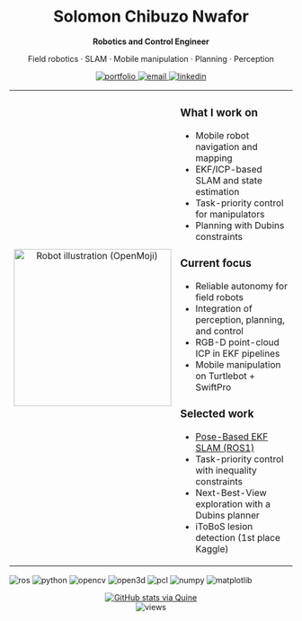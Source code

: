 <!-- ===== Hero / Header ===== -->
<div align="center">

<h1>Solomon Chibuzo Nwafor</h1>

<p><strong>Robotics and Control Engineer</strong></p>
<p>Field robotics · SLAM · Mobile manipulation · Planning · Perception</p>

<!-- Action buttons (kept minimal; contact already in sidebar bio) -->
<p>
  <a href="https://nwaforsolomon.netlify.app" target="_blank">
    <img src="https://img.shields.io/badge/Portfolio-000000?logo=vercel&logoColor=white" alt="portfolio">
  </a>
  <a href="mailto:solomon.nwafor@unn.edu.ng">
    <img src="https://img.shields.io/badge/Email-1d72b8?logo=gmail&logoColor=white" alt="email">
  </a>
  <a href="https://www.linkedin.com/in/solomon-chibuzo-nwafor" target="_blank">
    <img src="https://img.shields.io/badge/LinkedIn-0a66c2?logo=linkedin&logoColor=white" alt="linkedin">
  </a>
</p>

</div>

<!-- ===== At-a-glance cards ===== -->
<table width="100%">
  <tr>
    <td valign="middle" width="42%" align="center">
      <img src="https://raw.githubusercontent.com/hfg-gmuend/openmoji/master/color/svg/1F916.svg" alt="Robot illustration (OpenMoji)" width="280" loading="lazy">
    </td>
    <td valign="top" width="58%">
      <div align="left">
        <h3>What I work on</h3>
        <ul>
          <li>Mobile robot navigation and mapping</li>
          <li>EKF/ICP-based SLAM and state estimation</li>
          <li>Task-priority control for manipulators</li>
          <li>Planning with Dubins constraints</li>
        </ul>
        <h3>Current focus</h3>
        <ul>
          <li>Reliable autonomy for field robots</li>
          <li>Integration of perception, planning, and control</li>
          <li>RGB-D point-cloud ICP in EKF pipelines</li>
          <li>Mobile manipulation on Turtlebot + SwiftPro</li>
        </ul>
        <h3>Selected work</h3>
        <ul>
          <li><a href="https://github.com/solonso" target="_blank">Pose-Based EKF SLAM (ROS1)</a></li>
          <li>Task-priority control with inequality constraints</li>
          <li>Next-Best-View exploration with a Dubins planner</li>
          <li>iToBoS lesion detection (1st place Kaggle)</li>
        </ul>
      </div>
    </td>
  </tr>
</table>

<!-- ===== Tech tags (compact, dark-mode friendly) ===== -->
<p>
  <img src="https://img.shields.io/badge/ROS-22314E?logo=ros&logoColor=white" alt="ros">
  <img src="https://img.shields.io/badge/Python-3776ab?logo=python&logoColor=white" alt="python">
  <img src="https://img.shields.io/badge/OpenCV-5C3EE8?logo=opencv&logoColor=white" alt="opencv">
  <img src="https://img.shields.io/badge/Open3D-111111" alt="open3d">
  <img src="https://img.shields.io/badge/PCL-111111" alt="pcl">
  <img src="https://img.shields.io/badge/NumPy-013243?logo=numpy&logoColor=white" alt="numpy">
  <img src="https://img.shields.io/badge/Matplotlib-0C5A5A?logo=matplotlib&logoColor=white" alt="matplotlib">
</p>

<!-- ===== Optional stats row (kept subtle) ===== -->
<p align="center">
  <a href="https://quine.sh?utm_source=widgets&utm_campaign=solonso">
    <img src="https://stats.quine.sh/solonso/github?theme=dark" alt="GitHub stats via Quine">
  </a>
  <br>
  <img src="https://komarev.com/ghpvc/?username=solonso&style=flat-square" alt="views">
</p>

<!-- End hero -->
